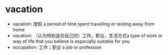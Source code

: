 # vacation

- vacation: 度假 a period of time spent travelling or resting away from home
- vocation: （认为特别适合自己的）工作，职业，生活方式a type of work or way of life that you believe is especially suitable for you
- occupation: 工作；职业 a job or profession

